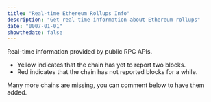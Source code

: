 ```yaml
---
title: "Real-time Ethereum Rollups Info"
description: "Get real-time information about Ethereum rollups"
date: "0007-01-01"
showthedate: false
---
```


Real-time information provided by public RPC APIs.

* Yellow indicates that the chain has yet to report two blocks.
* Red indicates that the chain has not reported blocks for a while.

Many more chains are missing, you can comment below to have them added.

<div id="grid"></div>
<script src="https://unpkg.com/js-spread-grid@latest/dist/index.js"></script>

<script type="module">
function pushData(arr, entry) {
  arr.push(entry);
  if (arr.length > 100) {
    arr.shift();
  }
}

function getAvg(arr) {
  return arr.reduce((a, b) => a + b, 0) / arr.length;
}

function getBlocktime(block_numbers, block_times) {
  if (block_times.length < 2) {
    return -1;
  }
  const number_diff =
    block_numbers[block_numbers.length - 1] - block_numbers[0];
  const time_diff = block_times[block_times.length - 1] - block_times[0];
  return (time_diff / number_diff);
}

const grid = document.getElementById("grid");

const streams = {
  Ethereum: {
    rpc: "wss://ethereum-rpc.publicnode.com",
    stack: "-",
    url: "https://ethereum.org",
    explorer: "https://etherscan.io/block/",
  },
  Base: {
    rpc: "wss://base-rpc.publicnode.com",
    stack: "Optimism",
    url: "https://www.base.org",
    explorer: "https://basescan.org/block/",
  },
  "Arbitrum One": {
    rpc: "wss://arbitrum-one-rpc.publicnode.com",
    stack: "Arbitrum",
    url: "https://arbitrum.io/rollup",
    explorer: "https://arbiscan.io/block/",
  },
  "Polygon POS": {
    rpc: "wss://polygon-bor-rpc.publicnode.com",
    stack: "Polygon",
    url: "https://polygon.technology/polygon-pos",
    explorer: "https://polygonscan.com/block/",
  },
  "OP Mainnet": {
    rpc: "wss://optimism-rpc.publicnode.com",
    stack: "Optimism",
    url: "https://optimism.io",
    explorer: "https://optimistic.etherscan.io/block/",
  },
  Xai: {
    rpc: "wss://xai-mainnet.rpc.quicknode.com",
    stack: "Arbitrum",
    url: "https://xai.games",
    explorer: "https://xaiscan.io/block/",
  },
  Taiko: {
    rpc: "wss://taiko-rpc.publicnode.com",
    stack: "-",
    url: "https://taiko.xyz",
    explorer: "https://taikoscan.io/block/",
  },
  "zkSync Era": {
    rpc: "wss://mainnet.era.zksync.io/ws",
    stack: "-",
    url: "https://zksync.io",
    explorer: "https://explorer.zksync.io/batch/",
  },
  Immutable: {
    rpc: "wss://immutable.gateway.tenderly.co",
    stack: "-",
    url: "https://www.immutable.com/",
    explorer: "https://explorer.immutable.com/block/",
  },
  Blast: {
    rpc: "wss://rpc.blast.io",
    stack: "Optimism",
    url: "https://blast.io",
    explorer: "https://blastscan.io/block/",
  },
  WINR: {
    rpc: "wss://rpc-ws.winr.games",
    stack: "Arbitrum",
    url: "https://winr.games",
    explorer: "https://explorer.winr.games/batches/",
  },
  Linea: {
    rpc: "wss://linea-rpc.publicnode.com",
    stack: "-",
    url: "https://linea.build",
    explorer: "https://lineascan.build/block/",
  },
  Scroll: {
    rpc: "wss://scroll-rpc.publicnode.com",
    stack: "-",
    url: "https://scroll.io",
    explorer: "https://scrollscan.com/block/",
  },
  Metis: {
    rpc: "wss://metis-rpc.publicnode.com",
    stack: "-",
    url: "https://metis.io",
    explorer: "https://explorer.metis.io/batch/",
  },
  "World Chain": {
    rpc: "wss://worldchain.drpc.org",
    stack: "Optimism",
    url: "https://world.org/world-chain",
    explorer: "https://worldscan.org/block/",
  },
  Zircuit: {
    rpc: "wss://zircuit-mainnet.drpc.org",
    stack: "Optimism",
    url: "https://www.zircuit.com",
    explorer: "https://explorer.zircuit.com/blocks/",
  },
  Mode: {
    rpc: "wss://mainnet.mode.network",
    stack: "Optimism",
    url: "https://mode.network",
    explorer: "https://explorer.mode.network/block/",
  },
  "Build On Bitcoin": {
    rpc: "wss://bob.drpc.org",
    stack: "Optimism",
    url: "https://www.gobob.xyz",
    explorer: "https://3xpl.com/bob/block/",
  },
  Redstone: {
    rpc: "wss://rpc.redstonechain.com",
    stack: "Optimism",
    url: "https://redstone.xyz",
    explorer: "https://explorer.redstone.xyz/block/",
  },
  Fraxtal: {
    rpc: "wss://fraxtal.drpc.org",
    stack: "Optimism",
    url: "https://frax.com",
    explorer: "https://fraxscan.com/block/",
  },
  Lisk: {
    rpc: "wss://ws.api.lisk.com",
    stack: "Optimism",
    url: "https://lisk.com",
    explorer: "https://blockscout.lisk.com/block/",
  },
  Cyber: {
    rpc: "wss://rpc.cyber.co",
    stack: "Optimism",
    url: "https://cyber.co",
    explorer: "https://cyberscan.co/block/",
  },
  Zora: {
    rpc: "wss://rpc.zora.energy",
    stack: "Optimism",
    url: "https://zora.energy",
    explorer: "https://explorer.zora.energy/block/",
  },
  Ink: {
    rpc: "wss://ws-gel.inkonchain.com",
    stack: "Optimism",
    url: "https://inkonchain.com",
    explorer: "https://explorer.inkonchain.com/block/",
  },
  Gnosis: {
    rpc: "wss://rpc.gnosischain.com/wss",
    stack: "-",
    url: "https://www.gnosischain.com/",
    explorer: "https://gnosisscan.io/block/",
  },
  ApeChain: {
    rpc: "wss://apechain.calderachain.xyz/ws",
    stack: "Arbitrum",
    url: "https://apechain.com",
    explorer: "https://apescan.io/block/",
  },
  "Polygon zkEVM": {
    rpc: "wss://polygon-zkevm-mainnet.blastapi.io/f532a60e-286a-44b9-8455-e1aebc8bc21d",
    stack: "Polygon",
    url: "https://polygon.technology/polygon-zkevm",
    explorer: "https://zkevm.polygonscan.com/block/",
  },
  "Arbitrum Nova": {
    rpc: "wss://arbitrum-nova.publicnode.com",
    stack: "Arbitrum",
    url: "https://arbitrum.io/anytrust",
    explorer: "https://nova.arbiscan.io/block/",
  },
};

const stacks = {
  Optimism: "https://www.optimism.io",
  Arbitrum: "https://arbitrum.io/orbit",
  Polygon: "https://polygon.technology",
};

const data = {};
const display_data = {};

display_data["Σ"] = {
  Chain: "Σ",
  Stack: "-",
  "Block Number": 0,
  TPS: -1,
  "Mgas/s": -1,
  "KB/s": -1,
  "Block Time": -1,
  Timestamp: -1,
};

for (const [name, stream] of Object.entries(streams)) {
  data[name] = {
    block_numbers: [],
    transactions: [],
    gas: [],
    data: [],
    block_times: [],
  };
  display_data[name] = {
    Chain: name,
    Stack: stream.stack,
    "Block Number": -1,
    TPS: -1,
    "Mgas/s": -1,
    "KB/s": -1,
    "Block Time": -1,
    Timestamp: -1,
  };
}

for (const [name, stream] of Object.entries(streams)) {
  const ws = new WebSocket(stream.rpc);
  ws.onopen = () => {
    ws.send(
      JSON.stringify({
        jsonrpc: "2.0",
        id: 1,
        method: "eth_subscribe",
        params: ["newHeads"],
      }),
    );
  };

  ws.onmessage = (event) => {
    const message = JSON.parse(event.data);
    if (message.method !== "eth_subscription") {
      if (
        message.id === 2 &&
        "result" in message &&
        "transactions" in message.result &&
        "size" in message.result
      ) {
        pushData(data[name].transactions, message.result.transactions.length);
        pushData(data[name].data, parseInt(message.result.size, 16));
      }
      return;
    }

    const result = message.params.result;
    setTimeout(() => {
      ws.send(
        JSON.stringify({
          jsonrpc: "2.0",
          id: 2,
          method: "eth_getBlockByNumber",
          params: [result.number, false],
        }),
      );
    }, 1000);

    const block_number = parseInt(result.number, 16);
    pushData(data[name].block_numbers, block_number);

    const timestamp = parseInt(result.timestamp, 16);
    pushData(data[name].block_times, timestamp);

    pushData(data[name].gas, parseInt(result.gasUsed, 16));

    display_data[name]["Block Number"] = block_number;
    display_data[name]["Timestamp"] = timestamp;

    const block_time = getBlocktime(
      data[name].block_numbers,
      data[name].block_times,
    );
    if (block_time > 0) {
      if (data[name].transactions.length !== 0) {
        display_data[name]["TPS"] =
          getAvg(data[name].transactions) / block_time;
      }
      if (data[name].gas.length !== 0) {
        display_data[name]["Mgas/s"] =
          getAvg(data[name].gas) / 1e6 / block_time;
      }
      if (data[name].data.length !== 0) {
        display_data[name]["KB/s"] = getAvg(data[name].data) / 1024;
      }
      display_data[name]["Block Time"] = block_time;
    }

    let sigma_tps = 0;
    let sigma_mgas = 0;
    let sigma_kbs = 0;
    let sigma_block_time = 0;
    for (const key in display_data) {
      const item = display_data[key];
      if (item["Chain"] === "Σ") {
        continue;
      }
      if (item["TPS"] !== -1) {
        sigma_tps += item["TPS"];
      }
      if (item["Mgas/s"] !== -1) {
        sigma_mgas += item["Mgas/s"];
      }
      if (item["KB/s"] !== -1) {
        sigma_kbs += item["KB/s"];
      }
      if (item["Block Time"] !== -1) {
        sigma_block_time += 1 / item["Block Time"];
      }
    }

    display_data["Σ"]["Block Number"]++;
    display_data["Σ"]["TPS"] = sigma_tps;
    display_data["Σ"]["Mgas/s"] = sigma_mgas;
    display_data["Σ"]["KB/s"] = sigma_kbs;
    display_data["Σ"]["Block Time"] = 1 / sigma_block_time;
    display_data["Σ"]["Timestamp"] = Date.now() / 1000;

    const formatting = [
      {
        rows: {},
        style: ({ row }) => {
          if (row.id === "Σ") {
            return {};
          }
          const block_time = getBlocktime(
            data[row.id].block_numbers,
            data[row.id].block_times,
          );
          if (block_time === -1) {
            return {};
          }
          const current_time = Math.round(Date.now() / 1000);
          const last_block_time =
            data[row.id].block_times[data[row.id].block_times.length - 1];
          if (current_time - last_block_time > block_time + 20) {
            return { background: "#f6d6d6" };
          }
        },
      },
      {
        rows: {},
        style: ({ row }) => {
          if (display_data[row.id]["TPS"] !== -1) {
            return {};
          }
          return { background: "#f6f6d6" };
        },
      },
      {
        font: "16px Space Mono",
      },
      {
        column: { id: "Block Number" },
        style: { textAlign: "right" },
        text: ({ value }) => (value === -1 ? "-" : value),
      },
      {
        column: { id: "TPS" },
        style: { textAlign: "right" },
        text: ({ value }) => (value === -1 ? "-" : value.toFixed(2)),
      },
      {
        column: { id: "Block Time" },
        style: { textAlign: "right" },
        text: ({ value }) => (value === -1 ? "-" : value.toFixed(2)),
      },
      {
        column: { id: "Block Time" },
        draw: ({ ctx, value, column, row }) => {
          if ((value === -1) || (row.id === "Σ")) {
            return;
          }
          const lag = (
            display_data["Σ"]["Timestamp"] - display_data[row.id]["Timestamp"]
          );
          const lag_percent = Math.max(0, Math.min(1, lag / value));
          const width = column.width - 4;
          const height = row.height - 4;
          const barWidth = width * lag_percent;
          ctx.fillStyle = '#d6e6f6';
          ctx.fillRect(2, 2, barWidth, height);
        }
      },
      {
        column: { id: "Timestamp" },
        style: { textAlign: "right" },
        text: ({ value }) => (value === -1 ? "-" : value.toFixed(0)),
      },
      {
        column: { id: "Mgas/s" },
        style: { textAlign: "right" },
        text: ({ value }) => (value === -1 ? "-" : value.toFixed(2)),
      },
      {
        column: { id: "KB/s" },
        style: { textAlign: "right" },
        text: ({ value }) => (value === -1 ? "-" : value.toFixed(2)),
      },
    ];

    SpreadGrid(grid, {
      data: display_data,
      columns: [
        {
          type: "DATA-BLOCK",
          width: "fit",
        },
      ],
      rows: [
        {
          type: "HEADER",
          height: 20,
        },
        {
          type: "DATA-BLOCK",
          height: 20,
        },
      ],
      formatting: formatting,
      onCellClick: ({ columnId, rowId }) => {
        if (columnId === "Chain" && rowId in streams) {
          window.open(streams[rowId].url, "_blank");
        }
        if (columnId === "Stack" && display_data[rowId]["Stack"] in stacks) {
          window.open(stacks[display_data[rowId]["Stack"]], "_blank");
        }
        if (
          columnId === "Block Number" &&
          rowId in streams &&
          display_data[rowId]["Block Number"] !== -1
        ) {
          window.open(
            streams[rowId].explorer + display_data[rowId]["Block Number"],
            "_blank",
          );
        }
      },
    });
  };
}
</script>
